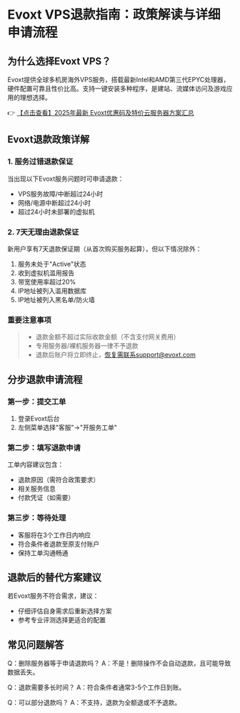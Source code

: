 # Evoxt VPS退款指南：政策解读与详细申请流程

## 为什么选择Evoxt VPS？

Evoxt提供全球多机房海外VPS服务，搭载最新Intel和AMD第三代EPYC处理器，硬件配置可靠且性价比高。支持一键安装多种程序，是建站、流媒体访问及游戏应用的理想选择。

👉 [【点击查看】2025年最新 Evoxt优惠码及特价云服务器方案汇总](https://bit.ly/evoxt)

## Evoxt退款政策详解

### 1. 服务过错退款保证
当出现以下Evoxt服务问题时可申请退款：
- VPS服务故障/中断超过24小时
- 网络/电源中断超过24小时
- 超过24小时未部署的虚拟机

### 2. 7天无理由退款保证
新用户享有7天退款保证期（从首次购买服务起算），但以下情况除外：
1. 服务未处于"Active"状态
2. 收到虚拟机滥用报告
3. 带宽使用率超过20%
4. IP地址被列入滥用数据库
5. IP地址被列入黑名单/防火墙

### 重要注意事项
> - 退款金额不超过实际收款金额（不含支付网关费用）
> - 专用服务器/裸机服务器一律不予退款
> - 退款后账户将立即终止，恢复需联系support@evoxt.com

## 分步退款申请流程

### 第一步：提交工单
1. 登录Evoxt后台
2. 左侧菜单选择"客服"→"开服务工单"

### 第二步：填写退款申请
工单内容建议包含：
- 退款原因（需符合政策要求）
- 相关服务信息
- 付款凭证（如需要）

### 第三步：等待处理
- 客服将在3个工作日内响应
- 符合条件者退款至原支付账户
- 保持工单沟通畅通

## 退款后的替代方案建议

若Evoxt服务不符合需求，建议：
- 仔细评估自身需求后重新选择方案
- 参考专业评测选择更适合的配置

## 常见问题解答

Q：删除服务器等于申请退款吗？
A：不是！删除操作不会自动退款，且可能导致数据丢失。

Q：退款需要多长时间？
A：符合条件者通常3-5个工作日到账。

Q：可以部分退款吗？
A：不支持，退款为全额退或不予退款。